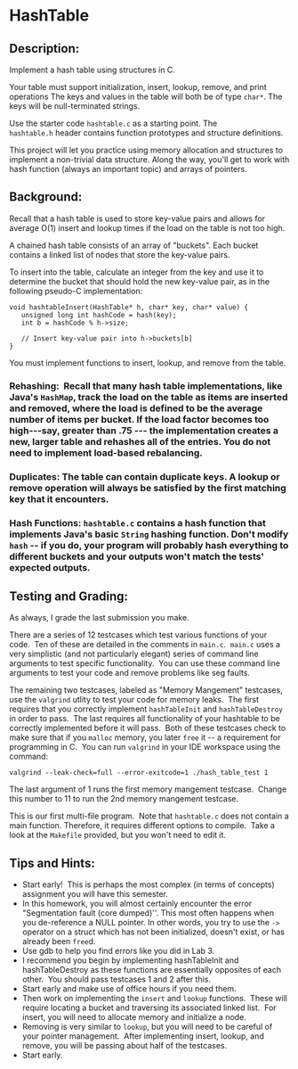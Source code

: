 # HashTable

## Description:

Implement a hash table using structures in C.

Your table must support initialization, insert, lookup, remove, and print operations
The keys and values in the table will both be of type `char*`. The keys will be null-terminated strings.

Use the starter code `hashtable.c` as a starting point. The `hashtable.h` header contains function prototypes and structure definitions.

This project will let you practice using memory allocation and structures to implement a non-trivial data structure. Along the way, you'll get to work with hash function (always an important topic) and arrays of pointers.

## Background:
Recall that a hash table is used to store key-value pairs and allows for average O(1) insert and lookup times if the load on the table is not too high.

A chained hash table consists of an array of "buckets". Each bucket contains a linked list of nodes that store the key-value pairs.

To insert into the table, calculate an integer from the key and use it to determine the bucket that should hold the new key-value pair, as in the following pseudo-C implementation:

```
void hashtableInsert(HashTable* h, char* key, char* value) {
   unsigned long int hashCode = hash(key);
   int b = hashCode % h->size;

   // Insert key-value pair into h->buckets[b]
}
```

You must implement functions to insert, lookup, and remove from the table.

### Rehashing:  Recall that many hash table implementations, like Java's `HashMap`, track the load on the table as items are inserted and removed, where the load is defined to be the average number of items per bucket. If the load factor becomes too high---say, greater than .75 --- the implementation creates a new, larger table and rehashes all of the entries. You do not need to implement load-based rebalancing.

### Duplicates: The table can contain duplicate keys. A lookup or remove operation will always be satisfied by the first matching key that it encounters.

### Hash Functions: `hashtable.c` contains a hash function that implements Java's basic `String` hashing function. Don't modify `hash` -- if you do, your program will probably hash everything to different buckets and your outputs won't match the tests' expected outputs. 

## Testing and Grading:
As always, I grade the last submission you make.

There are a series of 12 testcases which test various functions of your code.  Ten of these are detailed in the comments in `main.c`.  `main.c` uses a very simplistic (and not particularly elegant) series of command line arguments to test specific functionality.  You can use these command line arguments to test your code and remove problems like seg faults. 

The remaining two testcases, labeled as "Memory Mangement" testcases, use the `valgrind` utlity to test your code for memory leaks.  The first requires that you correctly implement `hashTableInit` and `hashTableDestroy` in order to pass.  The last requires all functionality of your hashtable to be correctly implemented before it will pass.  Both of these testcases check to make sure that if you `malloc` memory, you later `free` it -- a requirement for programming in C.  You can run `valgrind` in your IDE workspace using the command:

```
valgrind --leak-check=full --error-exitcode=1 ./hash_table_test 1
```

The last argument of 1 runs the first memory mangement testcase.  Change this number to 11 to run the 2nd memory mangement testcase.

This is our first multi-file program.  Note that `hashtable.c` does not contain a main function. Therefore, it requires different options to compile.  Take a look at the `Makefile` provided, but you won't need to edit it.

## Tips and Hints:

* Start early!  This is perhaps the most complex (in terms of concepts) assignment you will have this semester.
* In this homework, you will almost certainly encounter the error "Segmentation fault (core dumped)''. This most often happens when you de-reference a NULL pointer. In other words, you try to use the `->` operator on a struct which has not been initialized, doesn't exist, or has already been `free`d.
* Use gdb to help you find errors like you did in Lab 3.
* I recommend you begin by implementing hashTableInit and hashTableDestroy as these functions are essentially opposites of each other.  You should pass testcases 1 and 2 after this.
* Start early and make use of office hours if you need them.
* Then work on implementing the `insert` and `lookup` functions.  These will require locating a bucket and traversing its associated linked list.  For insert, you will need to allocate memory and initialize a node.
* Removing is very similar to `lookup`, but you will need to be careful of your pointer management.  After implementing insert, lookup, and remove, you will be passing about half of the testcases.
* Start early.
